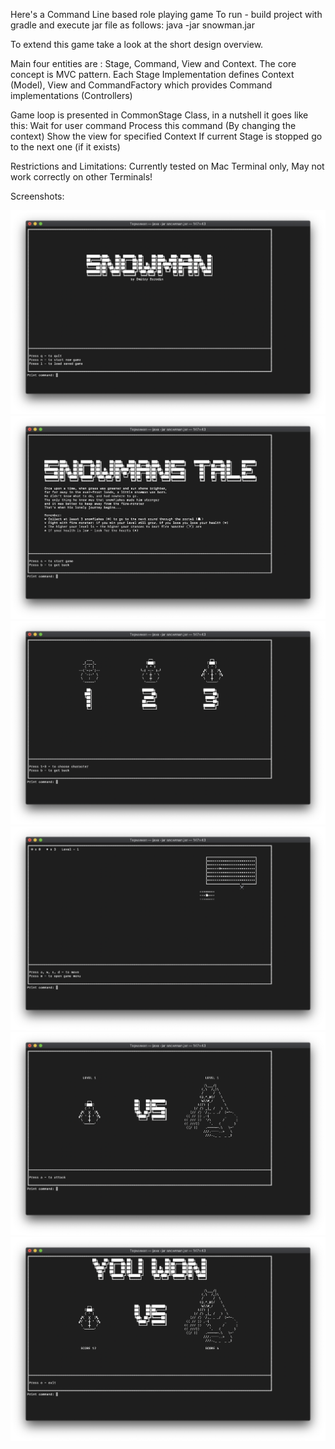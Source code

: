 Here's a Command Line based role playing game
To run - build project with gradle and execute jar file as follows:
java -jar snowman.jar

To extend this game take a look at the short design overview.

Main four entities are : Stage, Command, View and Context.
The core concept is MVC pattern. Each Stage Implementation defines Context (Model),
View and CommandFactory which provides Command implementations (Controllers)

Game loop is presented in CommonStage Class, in a nutshell it goes like this:
Wait for user command
Process this command (By changing the context)
Show the view for specified Context
If current Stage is stopped go to the next one (if it exists)

Restrictions and Limitations:
Currently tested on Mac Terminal only, May not work correctly on other Terminals!

Screenshots:

![alt=Start](./screenshots/Start.png)
![alt=Story](screenshots/Story.png)
![alt=Characters](screenshots/Characters.png)
![alt=Round](screenshots/Round.png)
![alt=Fight](screenshots/Fight.png)
![alt=Won](screenshots/Won.png)

